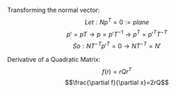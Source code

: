 Transforming the normal vector:
$$Let: Np^T=0 :=plane$$
$$p' = pT \rightarrow p = p'T^{-1} \rightarrow p^T=p'^TT^{-T}$$
$$So: NT^{-T}p'^T=0 \rightarrow NT^{-T} = N'$$

Derivative of a Quadratic Matrix:
$$f(r)=rQr^T$$
$$\frac{\partial f}{\partial x}=2rQ$$

